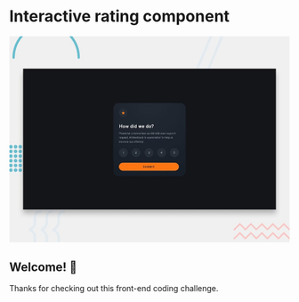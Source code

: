 # Interactive rating component

![Design preview for the Interactive rating component coding challenge](./design/desktop-preview.jpg)

## Welcome! 👋

Thanks for checking out this front-end coding challenge.
